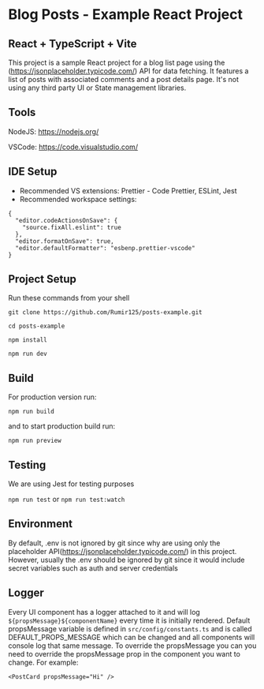 # Blog Posts - Example React Project

## React + TypeScript + Vite

This project is a sample React project for a blog list page using the (https://jsonplaceholder.typicode.com/) API for data fetching.
It features a list of posts with associated comments and a post details page.
It's not using any third party UI or State management libraries.

## Tools

NodeJS: https://nodejs.org/

VSCode: https://code.visualstudio.com/

## IDE Setup

- Recommended VS extensions: Prettier - Code Prettier, ESLint, Jest
- Recommended workspace settings:

```
{
  "editor.codeActionsOnSave": {
    "source.fixAll.eslint": true
  },
  "editor.formatOnSave": true,
  "editor.defaultFormatter": "esbenp.prettier-vscode"
}
```

## Project Setup

Run these commands from your shell

```
git clone https://github.com/Rumir125/posts-example.git

cd posts-example

npm install

npm run dev
```

## Build

For production version run:

`npm run build`

and to start production build run:

`npm run preview`

## Testing

We are using Jest for testing purposes

`npm run test` or `npm run test:watch`

## Environment

By default, .env is not ignored by git since why are using only the placeholder API(https://jsonplaceholder.typicode.com/) in this project.
However, usually the .env should be ignored by git since it would include secret variables such as
auth and server credentials

## Logger

Every UI component has a logger attached to it and will log `${propsMessage}${componentName}` every time it is initially rendered. Default propsMessage variable is defined in `src/config/constants.ts` and is called DEFAULT_PROPS_MESSAGE which can be changed and all components will console log that same message. To override the propsMessage you can you need to override the propsMessage prop in the component you want to change. For example:

```
<PostCard propsMessage="Hi" />
```
